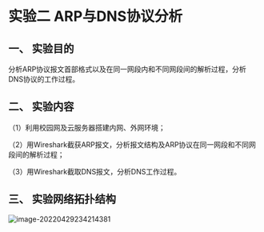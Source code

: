 # 实验二 ARP与DNS协议分析

## **一、** **实验目的**

分析ARP协议报文首部格式以及在同一网段内和不同网段间的解析过程，分析DNS协议的工作过程。

## **二、** **实验内容**

（1）利用校园网及云服务器搭建内网、外网环境；

（2）用Wireshark截获ARP报文，分析报文结构及ARP协议在同一网段和不同网段间的解析过程；

（3）用Wireshark截取DNS报文，分析DNS工作过程。



## **三、** **实验网络拓扑结构**

![image-20220429234214381](https://gitee.com/bright_xu/blog-image/raw/master/202204292342536.png)